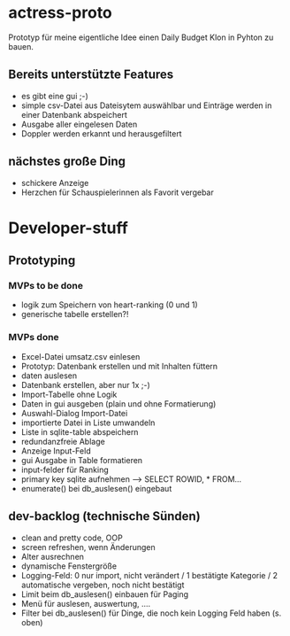 # actress-proto
Prototyp für meine eigentliche Idee einen Daily Budget Klon in Pyhton zu bauen.

## Bereits unterstützte Features
- es gibt eine gui ;-)
- simple csv-Datei aus Dateisytem auswählbar und Einträge werden in einer Datenbank abspeichert
- Ausgabe aller eingelesen Daten
- Doppler werden erkannt und herausgefiltert

## nächstes große Ding
- schickere Anzeige
- Herzchen für Schauspielerinnen als Favorit vergebar

# Developer-stuff
## Prototyping
### MVPs to be done
- logik zum Speichern von heart-ranking (0 und 1)
- generische tabelle erstellen?!

### MVPs done
- Excel-Datei umsatz.csv einlesen
- Prototyp: Datenbank erstellen und mit Inhalten füttern
- daten auslesen
- Datenbank erstellen, aber nur 1x ;-)
- Import-Tabelle ohne Logik
- Daten in gui ausgeben (plain und ohne Formatierung)
- Auswahl-Dialog Import-Datei
- importierte Datei in Liste umwandeln
- Liste in sqlite-table abspeichern
- redundanzfreie Ablage
- Anzeige Input-Feld
- gui Ausgabe in Table formatieren
- input-felder für Ranking
- primary key sqlite aufnehmen --> SELECT ROWID, * FROM...
- enumerate() bei db_auslesen() eingebaut


## dev-backlog (technische Sünden)
- clean and pretty code, OOP
- screen refreshen, wenn Änderungen
- Alter ausrechnen
- dynamische Fenstergröße
- Logging-Feld: 0 nur import, nicht verändert / 1 bestätigte Kategorie / 2 automatische vergeben, noch nicht bestätigt
- Limit beim db_auslesen() einbauen für Paging
- Menü für auslesen, auswertung, ....
- Filter bei db_auslesen() für Dinge, die noch kein Logging Feld haben (s. oben)
